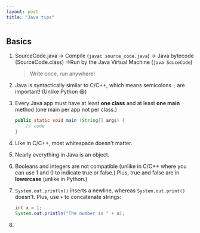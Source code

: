 ```yaml
---
layout: post
title: "Java tips"
---
```


## Basics

1. SourceCode.java -> Compile (`javac source_code.java`) -> Java bytecode (SourceCode.class) ->Run by the Java Virtual Machine (`java SouceCode`)
    > Write once, run anywhere!

2. Java is syntactically similar to C/C++, which means semicolons `;` are important! (Unlike Python :satisfied:)

3. Every Java app must have at least **one class** and at least **one main** method (one main per app not per class.)

    ```java
    public static void main (String[] args) {
        // code
    }
    ```

4. Like in C/C++, most whitespace doesn't matter.

5. Nearly everything in Java is an object.

6. Booleans and integers are not compatible (unlike in C/C++ where you can use 1 and 0 to indicate true or false.) Plus, true and false are in **lowercase** (unlike in Python.)

7. `System.out.println()` inserts a newline, whereas `System.out.print()` doesn't. Plus, use `+` to concatenate strings:

   ```java
   int x = 1;
   System.out.println("The number is " + x);
   ```

8. 